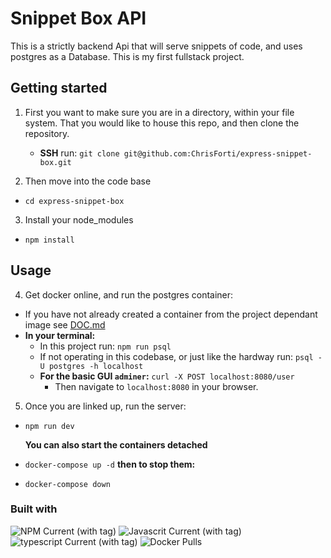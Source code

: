 # Snippet Box API

This is a strictly backend Api that will serve snippets of code, and uses postgres as a Database. This is my first fullstack project.

## Getting started

1. First you want to make sure you are in a directory, within your file system. That you would like to house this repo, and then clone the repository.

   - **SSH** run: `git clone git@github.com:ChrisForti/express-snippet-box.git`

2. Then move into the code base

- `cd express-snippet-box`

3. Install your node_modules

- `npm install`

## Usage

4. Get docker online, and run the postgres container:

- If you have not already created a container from the project dependant image see [DOC.md](DOC.md)
- **In your terminal:**
  - In this project run:
    `npm run psql`
  - If not operating in this codebase, or just like the hardway run:
    `psql -U postgres -h localhost`
  - **For the basic GUI `adminer`:**
    `curl -X POST localhost:8080/user`
    - Then navigate to `localhost:8080` in your browser.

5. Once you are linked up, run the server:

- `npm run dev`

  **You can also start the containers detached**

- `docker-compose up -d`
  **then to stop them:**
- `docker-compose down`

### Built with

![NPM Current (with tag)](https://img.shields.io/npm/v/npm.svg?logo=nodedotjs)
![Javascrit Current (with tag)](https://img.shields.io/badge/javascript-blue?logo=javascript)
![typescript Current (with tag)](https://img.shields.io/badge/TypeScript-v5.6.2-blue)
![Docker Pulls](https://img.shields.io/docker/pulls/:user/:repo)
